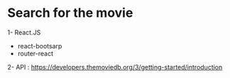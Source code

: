 # Search for the movie

1- React.JS

- react-bootsarp
- router-react

2- API : https://developers.themoviedb.org/3/getting-started/introduction
